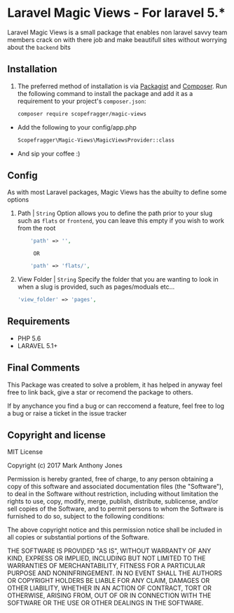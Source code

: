 # Laravel Magic Views - For laravel 5.*
Laravel Magic Views is a small package that enables non laravel savvy team members crack on with there job and make beautifull sites without worrying about the `backend` bits
## Installation

1. The preferred method of installation is via [Packagist][] and [Composer][]. Run the following command to install the package and add it as a requirement to your project's `composer.json`:

    ```bash
    composer require scopefragger/magic-views
    ```

- Add the following to your config/app.php

    ```bash
    Scopefragger\Magic-Views\MagicViewsProvider::class
    ```

- And sip your coffee :)

## Config

As with most Laravel packages,  Magic Views has the abuilty to define some options

1. Path | ``` String ```
Option allows you to define the path prior to your slug such as `flats` or `frontend`,  you can leave this empty if you wish to work from the root

    ```php
        'path' => '',
    ```

            OR

    ```php
        'path' => 'flats/',
    ```

2. View Folder | ``` String ```
Specify the folder that you are wanting to look in when a slug is provided,  such as pages/moduals etc...
    ```php
    'view_folder' => 'pages',
    ```
## Requirements

- PHP 5.6
- LARAVEL 5.1+


## Final Comments
This Package was created to solve a problem,  it has helped in anyway feel free to link back, give a star or recomend the package to others.

If by anychance you find a bug or can reccomend a feature,  feel free to log a bug or raise a ticket in the issue tracker

## Copyright and license
MIT License

Copyright (c) 2017 Mark Anthony Jones

Permission is hereby granted, free of charge, to any person obtaining a copy
of this software and associated documentation files (the "Software"), to deal
in the Software without restriction, including without limitation the rights
to use, copy, modify, merge, publish, distribute, sublicense, and/or sell
copies of the Software, and to permit persons to whom the Software is
furnished to do so, subject to the following conditions:

The above copyright notice and this permission notice shall be included in all
copies or substantial portions of the Software.

THE SOFTWARE IS PROVIDED "AS IS", WITHOUT WARRANTY OF ANY KIND, EXPRESS OR
IMPLIED, INCLUDING BUT NOT LIMITED TO THE WARRANTIES OF MERCHANTABILITY,
FITNESS FOR A PARTICULAR PURPOSE AND NONINFRINGEMENT. IN NO EVENT SHALL THE
AUTHORS OR COPYRIGHT HOLDERS BE LIABLE FOR ANY CLAIM, DAMAGES OR OTHER
LIABILITY, WHETHER IN AN ACTION OF CONTRACT, TORT OR OTHERWISE, ARISING FROM,
OUT OF OR IN CONNECTION WITH THE SOFTWARE OR THE USE OR OTHER DEALINGS IN THE
SOFTWARE.

[app]: http://tools.ietf.org/html/rfc4122
[packagist]: https://packagist.org/packages/scopefragger/mappy
[composer]: http://getcomposer.org/
[source]: https://github.com/scopefragger/mappy
[release]: https://packagist.org/packages/scopefragger/mappy



